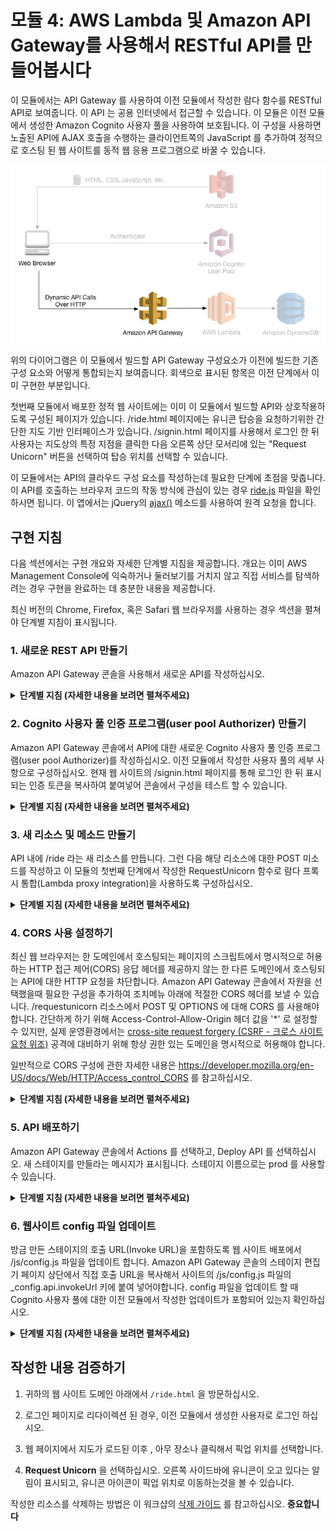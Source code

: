 # 모듈 4: AWS Lambda 및 Amazon API Gateway를 사용해서 RESTful API를 만들어봅시다

이 모듈에서는 API Gateway 를 사용하여 이전 모듈에서 작성한 람다 함수를 RESTful API로 보여줍니다. 이 API 는 공용 인터넷에서 접근할 수 있습니다. 이 모듈은 이전 모듈에서 생성한 Amazon Cognito 사용자 풀을 사용하여 보호됩니다. 이 구성을 사용하면 노출된 API에 AJAX 호출을 수행하는 클라이언트쪽의 JavaScript 를 추가하여 정적으로 호스팅 된 웹 사이트를 동적 웹 응용 프로그램으로 바꿀 수 있습니다.

![동적 웹 앱 아키텍쳐](../images/restful-api-architecture.png)

위의 다이어그램은 이 모듈에서 빌드할 API Gateway 구성요소가 이전에 빌드한 기존 구성 요소와 어떻게 통합되는지 보여줍니다. 회색으로 표시된 항목은 이전 단계에서 이미 구현한 부분입니다.

첫번째 모듈에서 배포한 정적 웹 사이트에는 이미 이 모듈에서 빌드할 API와 상호작용하도록 구성된 페이지가 있습니다. /ride.html 페이지에는 유니콘 탑승을 요청하기위한 간단한 지도 기반 인터페이스가 있습니다. /signin.html 페이지를 사용해서 로그인 한 뒤 사용자는 지도상의 특정 지점을 클릭한 다음 오른쪽 상단 모서리에 있는 "Request Unicorn" 버튼을 선택하여 탑승 위치를 선택할 수 있습니다.

이 모듈에서는 API의 클라우드 구성 요소를 작성하는데 필요한 단계에 초점을 맞춥니다. 이 API를 호출하는 브라우저 코드의 작동 방식에 관심이 있는 경우 [ride.js](../1_StaticWebHosting/website/js/ride.js) 파일을 확인하시면 됩니다. 이 앱에서는 jQuery의 [ajax()](https://api.jquery.com/jQuery.ajax/) 메소드를 사용하여 원격 요청을 합니다.

## 구현 지침

다음 섹션에서는 구현 개요와 자세한 단계별 지침을 제공합니다. 개요는 이미 AWS Management Console에 익숙하거나 둘러보기를 거치지 않고 직접 서비스를 탐색하려는 경우 구현을 완료하는 데 충분한 내용을 제공합니다.

최신 버전의 Chrome, Firefox, 혹은 Safari 웹 브라우저를 사용하는 경우 섹션을 펼쳐야 단계별 지침이 표시됩니다.

### 1. 새로운 REST API 만들기
Amazon API Gateway 콘솔을 사용해서 새로운 API를 작성하십시오.

<details>
<summary><strong>단계별 지침 (자세한 내용을 보려면 펼쳐주세요)</strong></summary><p>

1. AWS Management 콘솔에서, **Services** 를 클릭한 다음 Application Services 섹션에서 **API Gateway** 를 선택하십시오.

1. **Create API** 를 선택하십시오.

1. **New API** 를 선택하고 **API Name** 에 `WildRydes` 를 입력하십시오.

1. **Create API** 를 선택하십시오

    ![API 만들기 스크린샷](../images/create-api.png)

</p></details>


### 2. Cognito 사용자 풀 인증 프로그램(user pool Authorizer) 만들기
Amazon API Gateway 콘솔에서 API에 대한 새로운 Cognito 사용자 풀 인증 프로그램(user pool Authorizer)를 작성하십시오. 이전 모듈에서 작성한 사용자 풀의 세부 사항으로 구성하십시오. 현재 웹 사이트의 /signin.html 페이지를 통해 로그인 한 뒤 표시되는 인증 토큰을 복사하여 붙여넣어 콘솔에서 구성을 테스트 할 수 있습니다.

<details>
<summary><strong>단계별 지침 (자세한 내용을 보려면 펼쳐주세요)</strong></summary><p>

1. 새로 작성된 API에서, **Authorizers** 를 선택하십시오 .

1. 새로운 권한 부여자 생성 버튼을 선택하십시오.

2. 이름에 `WildRydes`를 입력하십시오

3. 유형은 `Cognito`를 선택하십시오

4.  Cognito 사용자 풀은 드랍 다운 목록에서 `WildRydes`를 선택하십시오

5. 토큰 원본에 `Authorization`를 입력하십시오

6. **Create**를 선택하십시오

#### 인증자 프로그램(authorizer) 구성을 확인하기

1. 새로운 웹 브라우저 탭을 열고 웹 사이트 도메인 아래에서 `/ride.html` 을 방문하십시오.

1. 로그인 페이지로 리다이렉션 된 경우, 마지막 모듈에서 생성한 사용자로 로그인 하십시오. `/ride.html` 페이지로 이동할 것입니다.

1. `/ride.html` 알림의 인증 토큰을 복사한뒤, API Gateway 콘솔 탭 하단의 `test` 버튼을 선택하고, 팝업창이 뜨면 **Identity token** 입력칸에 붙여넣습니다.

1.  **Test** 를 선택하고 귀하의 사용자에 대한 클레임이 표시된것을 확인하십시오.

</p></details>

### 3. 새 리소스 및 메소드 만들기
API 내에 /ride 라는 새 리소스를 만듭니다. 그런 다음 해당 리소스에 대한 POST 미소드를 작성하고 이 모듈의 첫번째 단계에서 작성한 RequestUnicorn 함수로 람다 프록시 통합(Lambda proxy integration)을 사용하도록 구성하십시오.

<details>
<summary><strong>단계별 지침 (자세한 내용을 보려면 펼쳐주세요)</strong></summary><p>

1. 왼쪽 네비게이션 메뉴에서 WildRydes API 아래의 **Resources** 를 클릭하십시오.

1. **Actions** 드롭 다운 메뉴에서 **Create Resource** 를 선택하십시오.

1. **Resource Name** 으로 `ride` 를 입력하십시오.

1. **Resource Path** 가 `ride` 로 설정되어있는지 확인하십시오.

1. **API Gateway CORS 활성화** 체크박스를 체크하십시오.

1. **Create Resource** 를 클릭하십시오.

1. 새로 생성된 `/ride` 리소스가 선택되면, **Action** 드롭 다운 메뉴에서 **Create Method** 를 선택하십시오.

1. 새로 나타나는 드롭 다운 메뉴에서 `POST` 를 선택한 다음 체크 표시를 클릭하십시오.

    ![메소드 생성 스크린샷](../images/create-method.png)

1. 통합 유형(integration type)으로 **Lambda Function** 를 선택하십시오.

1. **Use Lambda Proxy integration** 확인란을 선택하십시오.

1. **Lambda Region** 에 사용하고 있는 리전을 선택하십시오.

1. 이전 모듈에서 작성한 함수의 이름인 `RequestRide` 를 **Lambda Function** 에 입력하십시오.

1. **Save** 을 선택하십시오.

    ![API 메소드 통합 스크린샷](../images/api-integration-setup.png)

1. Amazon API Gateway 에 기능 호출 권한을 제공하라는 메시지(invoke your function)가 표시되면 **OK** 을 선택하십시오.

1. **Method Request** 카드를 선택하십시오.

1. **Authorization** 옆에 있는 연필 아이콘을 선택하십시오.

1. 드롭 다운 목록에서 WildRydes Cognito 사용자 풀 인증 프로그램(user pool authorizer) 을 선택하고 확인 표시 아이콘을 클릭합니다.

    ![API 인증 프로그램 설정 스크린샷](../images/api-authorizer.png)

</p></details>

### 4. CORS 사용 설정하기
최신 웹 브라우저는 한 도메인에서 호스팅되는 페이지의 스크립트에서 명시적으로 허용하는 HTTP 접근 제어(CORS) 응답 헤더를 제공하지 않는 한 다른 도메인에서 호스팅되는 API에 대한 HTTP 요청을 차단합니다. Amazon API Gateway 콘솔에서 자원을 선택했을때 필요한 구성을 추가하여 조치메뉴 아래에 적절한 CORS 헤더를 보낼 수 있습니다. /requestunicorn 리소스에서 POST 및 OPTIONS 에 대해 CORS 를 사용해야합니다. 간단하게 하기 위해 Access-Control-Allow-Origin 헤더 값을 '\*' 로 설정할 수 있지만, 실제 운영환경에서는 [cross-site request forgery (CSRF - 크로스 사이트 요청 위조)](https://www.owasp.org/index.php/Cross-Site_Request_Forgery_%28CSRF%29) 공격에 대비하기 위해 항상 권한 있는 도메인을 명시적으로 허용해야 합니다.

일반적으로 CORS 구성에 관한 자세한 내용은 https://developer.mozilla.org/en-US/docs/Web/HTTP/Access_control_CORS 를 참고하십시오.

<details>
<summary><strong>단계별 지침 (자세한 내용을 보려면 펼쳐주세요)</strong></summary><p>

1. Amazon API Gateway 콘솔의 가운데 패널에서 `/ride` 리소스를 선택하십시오.

1. **Actions** 드롭 다운 목록에서 **Enable CORS** 를 선택하십시오.

1. 기본 설정을 사용하고 **Enable CORS and replace existing CORS headers** 를 선택하십시오.

1. **Yes, replace existing values** 를 선택하십시오.

1. 모든 단계 옆에 체크 표시가 나타날때까지 기다립니다.

</p></details>

### 5. API 배포하기
Amazon API Gateway 콘솔에서 Actions 를 선택하고, Deploy API 를 선택하십시오. 새 스테이지를 만들라는 메시지가 표시됩니다. 스테이지 이름으로는 prod 를 사용할 수 있습니다.

<details>
<summary><strong>단계별 지침 (자세한 내용을 보려면 펼쳐주세요)</strong></summary><p>

1. **Actions** 드롭 다운 목록에서 **Deploy API** 를 선택하십시오.

1. **Deployment stage** 드롭 다운 목록에서 **[New Stage]**를 선택하십시오

1. **Stage Name** 에 `prod` 를 입력하십시오.

1. **Deploy** 를 선택하십시오.

1. **Invoke URL** 를 미리 메모장에 복사해놓으십시오. 다음 섹션에서 사용합니다.

</p></details>

### 6. 웹사이트 config 파일 업데이트
방금 만든 스테이지의 호출 URL(Invoke URL)을 포함하도록 웹 사이트 배포에서 /js/config.js 파일을 업데이트 합니다. Amazon API Gateway 콘솔의 스테이지 편집기 페이지 상단에서 직접 호출 URL을 복사해서 사이트의 /js/config.js 파일의 \_config.api.invokeUrl 키에 붙여 넣어야합니다. config 파일을 업데이트 할 때 Cognito 사용자 풀에 대한 이전 모듈에서 작성한 업데이트가 포함되어 있는지 확인하십시오.

<details>
<summary><strong>단계별 지침 (자세한 내용을 보려면 펼쳐주세요)</strong></summary><p>

모듈 2 를 수동으로 완료했다면, 로컬에 저장한 `config.js` 파일을 편집 할 수 있습니다. 만약 AWS CloudFormation 템플릿을 사용한 경우 먼저 S3 버킷에서 `config.js` 파일을 다운로드 해야합니다. 그렇게 하려면 웹 사이트의 기본 URL 아래에 있는 `/js/config.js` 를 방문해서 **File** 을 선택한 다음, 브라우저에서 **Save Page As** 을 선택하십시오.

1. 텍스트 편집기에서 config.js 파일을 엽니다.

1. config.js 파일의 **api** 키 아래에서 **invokeUrl** 설정을 업데이트 하십시오. 이전 섹션에서 작성한 배포 단계(deployment stage) 의 값을 **Invoke URL** 로 설정하십시오.

    완전한 `config.js` 파일의 예제가 아래에 포함되어 있습니다.

    ```JavaScript
    window._config = {
        cognito: {
            userPoolId: 'us-west-2_uXboG5pAb', // e.g. us-east-2_uXboG5pAb
            userPoolClientId: '25ddkmj4v6hfsfvruhpfi7n4hv', // e.g. 25ddkmj4v6hfsfvruhpfi7n4hv
            region: 'us-west-2' // e.g. us-east-2
        },
        api: {
            invokeUrl: 'https://rc7nyt4tql.execute-api.us-west-2.amazonaws.com/prod' // e.g. https://rc7nyt4tql.execute-api.us-west-2.amazonaws.com/prod,
        }
    };
    ```

1. 변경 사항을 로컬에 저장하십시오.

1. AWS Management 콘솔에서 **Services** 를 선택한 다음, Storage 에서 **S3** 를 선택하십시오.

1. 귀하의 웹 사이트 버킷을 선택하고 `js` 폴더로 이동하십시오.

1. **Upload** 를 선택하십시오.

1. **Add files** 를 선택하고, `config.js` 의 로컬 복사본을 선택한 다음 **Next** 을 클릭하십시오.

1. `Set permissions` 및 `Set properties` 섹션을 통해 기본값을 변경하지 않고 **Next** 를 선택하십시오.

1. `Review` 섹션에서 **Upload** 를 선택하십시오.

</p></details>

## 작성한 내용 검증하기

1. 귀하의 웹 사이트 도메인 아래에서 `/ride.html` 을 방문하십시오.

1. 로그인 페이지로 리다이렉션 된 경우, 이전 모듈에서 생성한 사용자로 로그인 하십시오.

1. 웹 페이지에서 지도가 로드된 이후 , 아무 장소나 클릭해서 픽업 위치를 선택합니다.

1. **Request Unicorn** 을 선택하십시오. 오른쪽 사이드바에 유니콘이 오고 있다는 알림이 표시되고, 유니콘 아이콘이 픽업 위치로 이동하는것을 볼 수 있습니다.

작성한 리소스를 삭제하는 방법은 이 워크샵의 [삭제 가이드](../9_CleanUp) 를 참고하십시오. **중요합니다**
